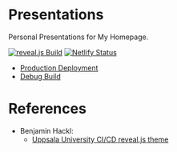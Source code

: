 # Presentations

Personal Presentations for My Homepage.

[![reveal.js Build](https://github.com/christopher-besch/presentations/actions/workflows/build.yml/badge.svg)](https://github.com/christopher-besch/presentations/actions/workflows/build.yml)
[![Netlify Status](https://api.netlify.com/api/v1/badges/d4019205-7938-4358-b65b-1c6f4e20ef8f/deploy-status)](https://app.netlify.com/sites/chris-besch/deploys)

- [Production Deployment](https://present.chris-besch.com)
- [Debug Build](https://dev.present.chris-besch.com)

# References

- Benjamin Hackl:
    - [Uppsala University CI/CD reveal.js theme](https://benjamin-hackl.at/downloads/talks/2021-10-07-manimworkshop/dist/behackl-manim.css)
